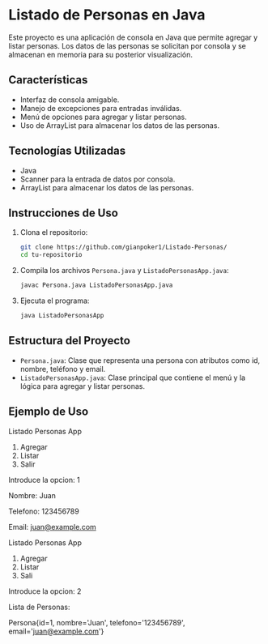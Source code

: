 # Listado de Personas en Java

Este proyecto es una aplicación de consola en Java que permite agregar y listar personas. Los datos de las personas se solicitan por consola y se almacenan en memoria para su posterior visualización.

## Características

- Interfaz de consola amigable.
- Manejo de excepciones para entradas inválidas.
- Menú de opciones para agregar y listar personas.
- Uso de ArrayList para almacenar los datos de las personas.

## Tecnologías Utilizadas

- Java
- Scanner para la entrada de datos por consola.
- ArrayList para almacenar los datos de las personas.

## Instrucciones de Uso

1. Clona el repositorio:

    ```bash
    git clone https://github.com/gianpoker1/Listado-Personas/
    cd tu-repositorio
    ```

2. Compila los archivos `Persona.java` y `ListadoPersonasApp.java`:

    ```bash
    javac Persona.java ListadoPersonasApp.java
    ```

3. Ejecuta el programa:

    ```bash
    java ListadoPersonasApp
    ```

## Estructura del Proyecto

- `Persona.java`: Clase que representa una persona con atributos como id, nombre, teléfono y email.
- `ListadoPersonasApp.java`: Clase principal que contiene el menú y la lógica para agregar y listar personas.

## Ejemplo de Uso
Listado Personas App

1. Agregar
2. Listar
3. Salir

Introduce la opcion: 1 

Nombre: Juan

Telefono: 123456789 

Email: juan@example.com

Listado Personas App

1. Agregar
2. Listar
3. Sali
  
Introduce la opcion: 2 

Lista de Personas: 

Persona{id=1, nombre='Juan', telefono='123456789', email='juan@example.com'}
